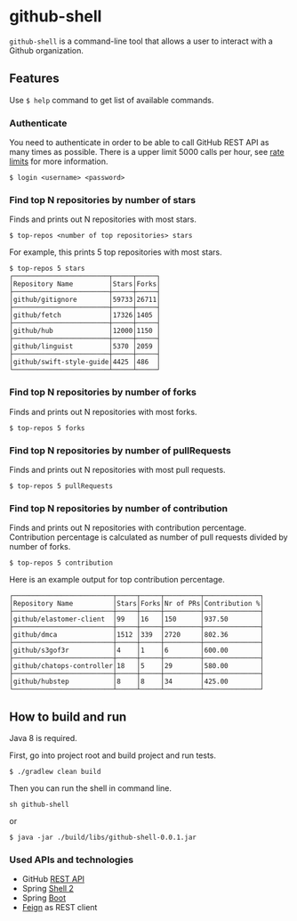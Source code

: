 # github-shell

`github-shell` is a command-line tool that allows a user to interact with a Github organization.

## Features

Use `$ help` command to get list of available commands.

### Authenticate

You need to authenticate in order to be able to call GitHub REST API as many times as possible. 
There is a upper limit 5000 calls per hour, see [rate limits](https://developer.github.com/v3/#rate-limiting) for more information.

```
$ login <username> <password>
```

### Find top N repositories by number of stars

Finds and prints out N repositories with most stars.

```
$ top-repos <number of top repositories> stars
```

For example, this prints 5 top repositories with most stars. 

```
$ top-repos 5 stars
┌────────────────────────┬─────┬─────┐
│Repository Name         │Stars│Forks│
├────────────────────────┼─────┼─────┤
│github/gitignore        │59733│26711│
├────────────────────────┼─────┼─────┤
│github/fetch            │17326│1405 │
├────────────────────────┼─────┼─────┤
│github/hub              │12000│1150 │
├────────────────────────┼─────┼─────┤
│github/linguist         │5370 │2059 │
├────────────────────────┼─────┼─────┤
│github/swift-style-guide│4425 │486  │
└────────────────────────┴─────┴─────┘
```

### Find top N repositories by number of forks

Finds and prints out N repositories with most forks.

```
$ top-repos 5 forks
```

### Find top N repositories by number of pullRequests

Finds and prints out N repositories with most pull requests.

```
$ top-repos 5 pullRequests
```

### Find top N repositories by number of contribution

Finds and prints out N repositories with contribution percentage. Contribution percentage is calculated as
number of pull requests divided by number of forks.

```
$ top-repos 5 contribution
```

Here is an example output for top contribution percentage.

```
┌─────────────────────────┬─────┬─────┬─────────┬──────────────┐
│Repository Name          │Stars│Forks│Nr of PRs│Contribution %│
├─────────────────────────┼─────┼─────┼─────────┼──────────────┤
│github/elastomer-client  │99   │16   │150      │937.50        │
├─────────────────────────┼─────┼─────┼─────────┼──────────────┤
│github/dmca              │1512 │339  │2720     │802.36        │
├─────────────────────────┼─────┼─────┼─────────┼──────────────┤
│github/s3gof3r           │4    │1    │6        │600.00        │
├─────────────────────────┼─────┼─────┼─────────┼──────────────┤
│github/chatops-controller│18   │5    │29       │580.00        │
├─────────────────────────┼─────┼─────┼─────────┼──────────────┤
│github/hubstep           │8    │8    │34       │425.00        │
└─────────────────────────┴─────┴─────┴─────────┴──────────────┘
```

## How to build and run

Java 8 is required. 

First, go into project root and build project and run tests. 

```
$ ./gradlew clean build
```

Then you can run the shell in command line. 

```
sh github-shell
```

or

```
$ java -jar ./build/libs/github-shell-0.0.1.jar
```

### Used APIs and technologies

* GitHub [REST API](https://developer.github.com/v3/search/#search-repositories)
* Spring [Shell 2](https://github.com/spring-projects/spring-shell)
* Spring [Boot](https://github.com/spring-projects/spring-boot)
* [Feign](https://github.com/OpenFeign/feign) as REST client
